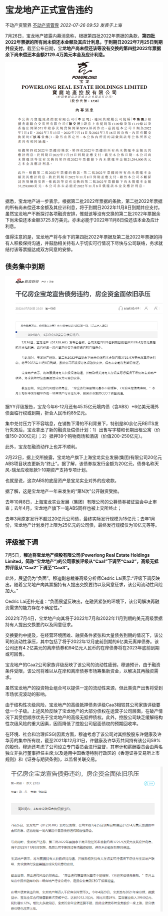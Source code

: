 # 宝龙地产正式宣告违约

不动产资管界 [不动产资管界](javascript:void(0);) *2022-07-26 09:53* *发表于上海*

7月26日，宝龙地产披露内幕消息称，根据第四批2022年票据的条款，**第四批2022年票据的所有尚未偿还本金额及其应计利息，于到期日2022年7月25日到期并应支付**。截至公布日期，宝**龙地产尚未偿还该等没有交换的第四批2022年票据余下尚未偿还本金额2129.4万美元本金及应计利息。**

![图片](违约公告.jpg)

据悉，宝龙地产进一步表示，根据第二批2022年票据的条款，第二批2022年票据的所有尚未偿还本金额及其应计利息，将于到期日2022年11月8日到期并应支付。虽然宝龙地产不断探讨各项融资安排，惟就该等没有交换的第二批2022年票据余下尚未偿还本金额3725.9万美元，亦未必能于2022年11月8日偿还该本金及应计利息。

值得注意的是，宝龙地产将与余下的第四批2022年票据及第二批2022年票据的持有人积极保持沟通，并鼓励相关持有人于切实可行情况下尽快与公司联络，务求就结付该等票据达成双方同意的安排。

## **债务集中到期**

![新浪财经新闻](新浪财经新闻.png)

据YY评级报告，宝龙今年6-12月还有45.15亿元境内债（含ABS）+6亿美元境外债面临行权或到期，折合人民币约85亿元。

集中兑付压力下不容喘息，在销售下滑的不利背景下，特别是80余亿元REITS发行失效后，宝龙拿出了新的融资及偿债计划：1）出售写字楼和长期出租公寓（价值150-200亿元）；2）抵押39个购物商场和酒店（价值200-250亿元）。

此外，宝龙在融资动作上也并不顺利。

2月22日，据上交所披露，宝龙地产旗下上海宝龙实业发展(集团)有限公司20亿元ABS项目状态更新为“终止”。据了解，该债券拟发行金额为20亿元，债券名称天风-瑞龙应收账款1-10期资产支持专项计划。

也就是说，这次ABS的底层资产是宝龙实业对外的应收款。

据了解，这是宝龙地产一年来发生的“第N次”公开融资受挫。

去年10月8日，上海宝龙实业发展（集团）有限公司的公募债券被证监会中止审查；去年4月，宝龙地产旗下一笔ABS同样也被上交所终止；

去年3月原定发行不超过20亿元公司债，最终实际发行规模为15亿元；去年1月份，宝龙地产计划发行上限为25亿元的公司债，最终发行规模仅为10亿元等等。

## **评级被下调**

7月5日，**穆迪将宝龙地产控股有限公司(Powerlong Real Estate Holdings Limited，简称“宝龙地产”)的公司家族评级从“Caa1”下调至“Caa2”，高级无抵押评级从“Caa2”下调至“Caa3”。**

此外，展望仍为“负面”。穆迪副总裁兼高级分析师Cedric Lai表示:“评级下调反映出，随着宝龙地产向其票据持有人提出交换要约以及同意征求，该公司流动性风险加大。”

Cedric Lai还补充道：“负面展望反映出，在融资紧张的环境下，该公司解决再融资需求的能力存在不确定性。”

2022年7月4日，宝龙地产向其将于2022年7月和2022年11月到期的美元高级票据持有人提出交换要约以及同意征求。

交换要约中提及，在经营环境困难、融资条件紧张和大量债务到期的情况下，该公司的流动性承压，其中包括了将于2022年12月底前到期的6亿美元离岸债券。该公司还有4.2亿美元的离岸债券和94亿元人民币的在岸债券将在2023年底前到期或可回售。

宝龙地产的Caa2公司家族评级反映了该公司的流动性疲弱，穆迪预计，由于融资条件受限，该公司将难以从在岸和离岸债券市场筹集新资金，以解决其再融资需求。

虽然宝龙地产的投资物业组合可以提供一定的流动性来源，但此类资产出售将受到市场状况波动的影响。

由于结构性次级风险，宝龙地产的高级抵押债务评级Caa3相较其公司家族评级要低一个子级。上述风险反映了宝龙地产的大部分债权在运营子公司层面，在破产情况下其受偿顺序优先于宝龙地产的高级无抵押债权。此外，控股公司缺乏缓解结构性次级风险的重大因素，因而降低了控股公司层面债权的预期回收率。

在环境、社会和治理(ESG)因素方面，穆迪考虑了该公司对其控股股东许健康及许华芳的集中所有权，截至2021年12月31日，许健康及许华芳共同持有该公司59%的股份。穆迪还考虑了公司设立专门委员会进行监督，其审计和薪酬委员会由两名独立非执行董事担任主席;以及适用中国香港特别行政区的《香港证券交易所上市规则》和《证券与期货条例》，以监督关联交易。

![第一财经新闻](第一财经新闻.png)

